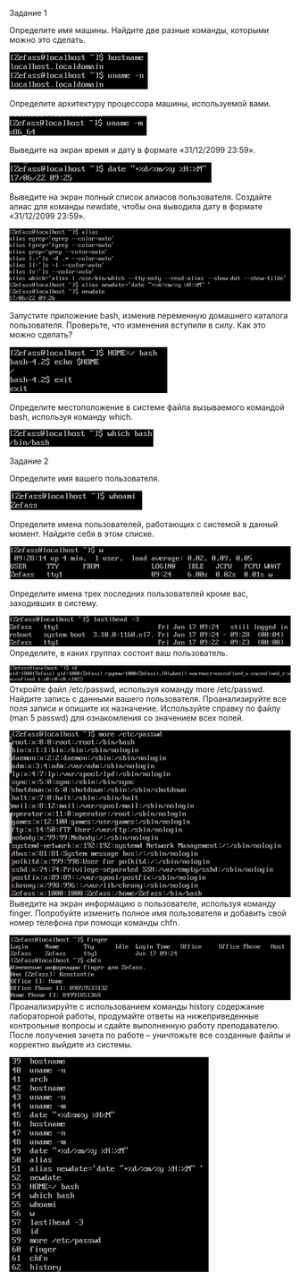 Задание 1

Определите имя машины. Найдите две разные команды, которыми можно это сделать.


![](1.1.png)

Определите архитектуру процессора машины, используемой вами.


![](1.2.png)

Выведите на экран время и дату в формате «31/12/2099 23:59».


![](1.3.png)

Выведите на экран полный список алиасов пользователя. Создайте алиас для команды newdate, чтобы она выводила дату в формате «31/12/2099 23:59».


![](1.4.png)


Запустите приложение bash, изменив переменную домашнего каталога пользователя. Проверьте, что изменения вступили в силу. Как это можно сделать?


![](1.5.png)

Определите местоположение в системе файла вызываемого командой bash, используя команду which.


![](1.6.png)

Задание 2

Определите имя вашего пользователя.


![](2.1.png)

Определите имена пользователей, работающих с системой в данный момент. Найдите себя в этом списке.


![](2.2.png)

Определите имена трех последних пользователей кроме вас, заходивших в систему.


![](2.3.png)
Определите, в каких группах состоит ваш пользователь.


![](2.4.png)
Откройте файл /etc/passwd, используя команду more /etc/passwd. Найдите запись с данными вашего пользователя. Проанализируйте все поля записи и опишите их назначение. Используйте справку по файлу (man 5 passwd) для ознакомления со значением всех полей.


![](2.5.png)
Выведите на экран информацию о пользователе, используя команду finger. Попробуйте изменить полное имя пользователя и добавить свой номер телефона при помощи команды chfn.


![](2.6.png)
Проанализируйте с использованием команды history содержание лабораторной работы, продумайте ответы на нижеприведенные контрольные вопросы и сдайте выполненную работу преподавателю. После получения зачета по работе – уничтожьте все созданные файлы и корректно выйдите из системы.


![](2.7.png)
